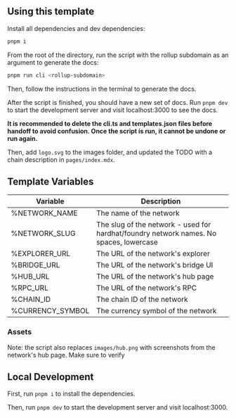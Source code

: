 ## Using this template

Install all dependencies and dev dependencies:

```bash
pnpm i
```

From the root of the directory, run the script with the rollup subdomain as an argument to generate the docs:

```bash
pnpm run cli <rollup-subdomain>
```

Then, follow the instructions in the terminal to generate the docs.

After the script is finished, you should have a new set of docs. Run `pnpm dev` to start the development server and visit localhost:3000 to see the docs.

**It is recommended to delete the cli.ts and templates.json files before handoff to avoid confusion. Once the script is run, it cannot be undone or run again.**

Then, add `logo.svg` to the images folder, and updated the TODO with a chain description in `pages/index.mdx`.

## Template Variables

| Variable | Description |
|----------|-------------|
| %NETWORK_NAME | The name of the network |
| %NETWORK_SLUG | The slug of the network - used for hardhat/foundry network names. No spaces, lowercase |
| %EXPLORER_URL | The URL of the network's explorer |
| %BRIDGE_URL | The URL of the network's bridge UI |
| %HUB_URL | The URL of the network's hub page |
| %RPC_URL | The URL of the network's RPC |
| %CHAIN_ID | The chain ID of the network |
| %CURRENCY_SYMBOL | The currency symbol of the network |

### Assets
Note: the script also replaces  `images/hub.png` with screenshots from the network's hub page. Make sure to verify

## Local Development

First, run `pnpm i` to install the dependencies.

Then, run `pnpm dev` to start the development server and visit localhost:3000.
